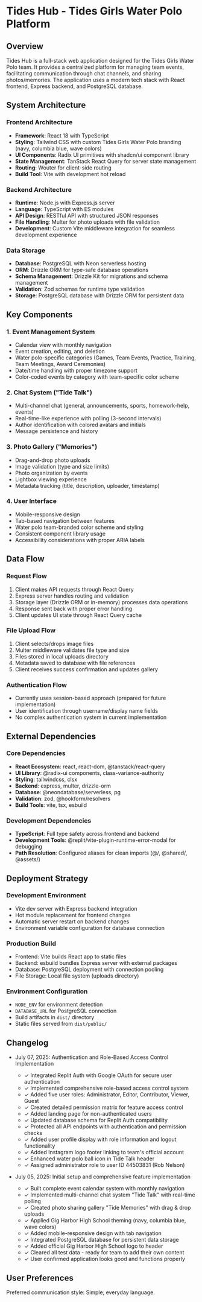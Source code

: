 # Tides Hub - Tides Girls Water Polo Platform

## Overview

Tides Hub is a full-stack web application designed for the Tides Girls Water Polo team. It provides a centralized platform for managing team events, facilitating communication through chat channels, and sharing photos/memories. The application uses a modern tech stack with React frontend, Express backend, and PostgreSQL database.

## System Architecture

### Frontend Architecture
- **Framework**: React 18 with TypeScript
- **Styling**: Tailwind CSS with custom Tides Girls Water Polo branding (navy, columbia blue, wave colors)
- **UI Components**: Radix UI primitives with shadcn/ui component library
- **State Management**: TanStack React Query for server state management
- **Routing**: Wouter for client-side routing
- **Build Tool**: Vite with development hot reload

### Backend Architecture
- **Runtime**: Node.js with Express.js server
- **Language**: TypeScript with ES modules
- **API Design**: RESTful API with structured JSON responses
- **File Handling**: Multer for photo uploads with file validation
- **Development**: Custom Vite middleware integration for seamless development experience

### Data Storage
- **Database**: PostgreSQL with Neon serverless hosting
- **ORM**: Drizzle ORM for type-safe database operations
- **Schema Management**: Drizzle Kit for migrations and schema management
- **Validation**: Zod schemas for runtime type validation
- **Storage**: PostgreSQL database with Drizzle ORM for persistent data

## Key Components

### 1. Event Management System
- Calendar view with monthly navigation
- Event creation, editing, and deletion
- Water polo-specific categories (Games, Team Events, Practice, Training, Team Meetings, Award Ceremonies)
- Date/time handling with proper timezone support
- Color-coded events by category with team-specific color scheme

### 2. Chat System ("Tide Talk")
- Multi-channel chat (general, announcements, sports, homework-help, events)
- Real-time-like experience with polling (3-second intervals)
- Author identification with colored avatars and initials
- Message persistence and history

### 3. Photo Gallery ("Memories")
- Drag-and-drop photo uploads
- Image validation (type and size limits)
- Photo organization by events
- Lightbox viewing experience
- Metadata tracking (title, description, uploader, timestamp)

### 4. User Interface
- Mobile-responsive design
- Tab-based navigation between features
- Water polo team-branded color scheme and styling
- Consistent component library usage
- Accessibility considerations with proper ARIA labels

## Data Flow

### Request Flow
1. Client makes API requests through React Query
2. Express server handles routing and validation
3. Storage layer (Drizzle ORM or in-memory) processes data operations
4. Response sent back with proper error handling
5. Client updates UI state through React Query cache

### File Upload Flow
1. Client selects/drops image files
2. Multer middleware validates file type and size
3. Files stored in local uploads directory
4. Metadata saved to database with file references
5. Client receives success confirmation and updates gallery

### Authentication Flow
- Currently uses session-based approach (prepared for future implementation)
- User identification through username/display name fields
- No complex authentication system in current implementation

## External Dependencies

### Core Dependencies
- **React Ecosystem**: react, react-dom, @tanstack/react-query
- **UI Library**: @radix-ui components, class-variance-authority
- **Styling**: tailwindcss, clsx
- **Backend**: express, multer, drizzle-orm
- **Database**: @neondatabase/serverless, pg
- **Validation**: zod, @hookform/resolvers
- **Build Tools**: vite, tsx, esbuild

### Development Dependencies
- **TypeScript**: Full type safety across frontend and backend
- **Development Tools**: @replit/vite-plugin-runtime-error-modal for debugging
- **Path Resolution**: Configured aliases for clean imports (@/, @shared/, @assets/)

## Deployment Strategy

### Development Environment
- Vite dev server with Express backend integration
- Hot module replacement for frontend changes
- Automatic server restart on backend changes
- Environment variable configuration for database connection

### Production Build
- Frontend: Vite builds React app to static files
- Backend: esbuild bundles Express server with external packages
- Database: PostgreSQL deployment with connection pooling
- File Storage: Local file system (uploads directory)

### Environment Configuration
- `NODE_ENV` for environment detection
- `DATABASE_URL` for PostgreSQL connection
- Build artifacts in `dist/` directory
- Static files served from `dist/public/`

## Changelog
- July 07, 2025: Authentication and Role-Based Access Control Implementation
  - ✓ Integrated Replit Auth with Google OAuth for secure user authentication
  - ✓ Implemented comprehensive role-based access control system
  - ✓ Added five user roles: Administrator, Editor, Contributor, Viewer, Guest
  - ✓ Created detailed permission matrix for feature access control
  - ✓ Added landing page for non-authenticated users
  - ✓ Updated database schema for Replit Auth compatibility
  - ✓ Protected all API endpoints with authentication and permission checks
  - ✓ Added user profile display with role information and logout functionality
  - ✓ Added Instagram logo footer linking to team's official account
  - ✓ Enhanced water polo ball icon in Tide Talk header
  - ✓ Assigned administrator role to user ID 44503831 (Rob Nelson)

- July 05, 2025: Initial setup and comprehensive feature implementation
  - ✓ Built complete event calendar system with monthly navigation
  - ✓ Implemented multi-channel chat system "Tide Talk" with real-time polling
  - ✓ Created photo sharing gallery "Tide Memories" with drag & drop uploads
  - ✓ Applied Gig Harbor High School theming (navy, columbia blue, wave colors)
  - ✓ Added mobile-responsive design with tab navigation
  - ✓ Integrated PostgreSQL database for persistent data storage
  - ✓ Added official Gig Harbor High School logo to header
  - ✓ Cleared all test data - ready for team to add their own content
  - ✓ User confirmed application looks good and functions properly

## User Preferences

Preferred communication style: Simple, everyday language.